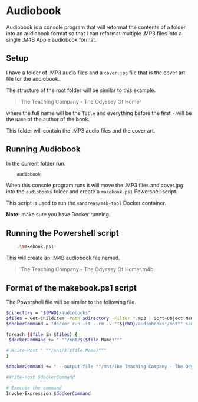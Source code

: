 # Audiobook

Audiobook is a console program that will reformat the contents of a folder into an audiobook format so that I can reformat multiple .MP3 files into a single .M4B Apple audiobook format.

## Setup

I have a folder of .MP3 audio files and a ``cover.jpg`` file that is the cover art file for the audiobook.

The structure of the root folder will be similar to this example.

> The Teaching Company - The Odyssey Of Homer

where the full name will be the ``Title`` and everything before the first ``-`` will be the ``Name`` of the author of the book.

This folder will contain the .MP3 audio files and the cover art.

## Running Audiobook

In the current folder run.

```bash
    audiobook
```

When this console program runs it will move the .MP3 files and cover.jpg into the ``audiobooks`` folder and create a ``makebook.ps1`` Powershell script.

This script is used to run the ``sandreas/m4b-tool`` Docker container.

**Note:** make sure you have Docker running.

## Running the Powershell script

```bash
    .\makebook.ps1
```

This will create an .M4B audiobook file named.

> The Teaching Company - The Odyssey Of Homer.m4b

## Format of the makebook.ps1 script

The Powershell file will be similar to the following file.

```bash
$directory = "${PWD}/audiobooks"
$files = Get-ChildItem -Path $directory -Filter *.mp3 | Sort-Object Name
$dockerCommand = "docker run -it --rm -v ""${PWD}/audiobooks:/mnt"" sandreas/m4b-tool:latest merge"

foreach ($file in $files) {
 $dockerCommand += " ""/mnt/$($file.Name)"""

# Write-Host " ""/mnt/$($file.Name)"""
}

$dockerCommand += " --output-file ""/mnt/The Teaching Company - The Odyssey Of Homer.m4b"" --series """" --name=""The Teaching Company - The Odyssey Of Homer"" --series-part=1 --artist ""The Teaching Company"" --albumartist=""The Teaching Company"" --use-filenames-as-chapters --cover ""/mnt/cover.jpg"" --jobs=8 --audio-channels=2 --audio-samplerate=44100"

#Write-Host $dockerCommand

# Execute the command
Invoke-Expression $dockerCommand
```
